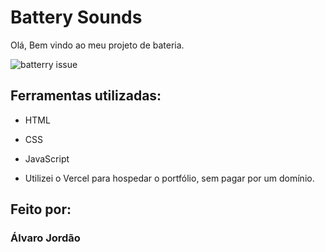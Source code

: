 # Battery Sounds

Olá, Bem vindo ao meu projeto de bateria.

![batterry issue](https://github.com/alvccpj/baterry-sounds/assets/103002592/1da28e95-118f-4983-941b-bee9320197cf)

## Ferramentas utilizadas:

* HTML

* CSS

* JavaScript

* Utilizei o Vercel para hospedar o portfólio, sem pagar por um domínio.
## Feito por:

### Álvaro Jordão
